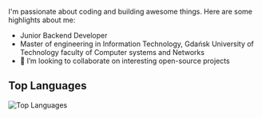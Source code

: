I'm passionate about coding and building awesome things. Here are some highlights about me:

- Junior Backend Developer
- Master of engineering in Information Technology, Gdańsk University of Technology faculty of Computer systems and Networks
- 👯 I’m looking to collaborate on interesting open-source projects

## Top Languages

![Top Languages](https://github-readme-stats.vercel.app/api/top-langs/?username=ewerttrewe&layout=compact&theme=radical)


<!-- Add any additional sections or customizations as per your preference -->
